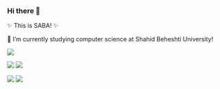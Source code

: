 ### Hi there 👋
✨ This is SABA! ✨

🔭 I’m currently studying computer science at Shahid Beheshti University!

![](http://github-profile-summary-cards.vercel.app/api/cards/profile-details?username=sabamadadi&theme=apprentice)

![](http://github-profile-summary-cards.vercel.app/api/cards/repos-per-language?username=sabamadadi&theme=apprentice)   ![](http://github-profile-summary-cards.vercel.app/api/cards/most-commit-language?username=sabamadadi&theme=apprentice)

![](http://github-profile-summary-cards.vercel.app/api/cards/stats?username=sabamadadi&theme=apprentice)   ![](http://github-profile-summary-cards.vercel.app/api/cards/productive-time?username=sabamadadi&theme=apprentice&utcOffset=8)

<!--
**sabamadadi/sabamadadi** is a ✨ _special_ ✨ repository because its `README.md` (this file) appears on your GitHub profile.

Here are some ideas to get you started:

 🔭 I’m currently studying computer science at Shahid Beheshti University!
- 🌱 I’m currently learning ...
- 👯 I’m looking to collaborate on ...
- 🤔 I’m looking for help with ...
- 💬 Ask me about ...
- 📫 How to reach me: ...
- 😄 Pronouns: ...
- ⚡ Fun fact: ...
-->

